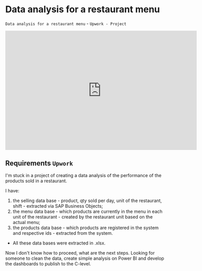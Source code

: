 # Data analysis for a restaurant menu

`Data analysis for a restaurant menu` - `Upwork - Project`

<iframe title="fattoria_ver.01 - overview" width="600" height="373.5" src="https://app.powerbi.com/view?r=eyJrIjoiYTM5ZWM4YmEtMjkxNC00M2RiLWFjNTEtZmVhNTZiMTkwYjA5IiwidCI6ImU5ZjMyNWZkLTkzMjYtNDJjNi1iNGNjLTBlZmJhNWQ4OTE3OCJ9" frameborder="0" allowFullScreen="true"></iframe>


## Requirements `Upwork`

I'm stuck in a project of creating a data analysis of the performance of the products sold in a restaurant.

I have:
1. the selling data base - product, qty sold per day, unit of the restaurant, shift - extracted via SAP Business Objects;
2. the menu data base - which products are currently in the menu in each unit of the restaurant - created by the restaurant unit based on the actual menu;
3. the products data base - which products are registered in the system and respective ids - extracted from the system.
* All these data bases were extracted in .xlsx.

Now I don't know how to proceed, what are the next steps. Looking for someone to clean the data, create simple analysis on Power BI and develop the dashboards to publish to the C-level.

